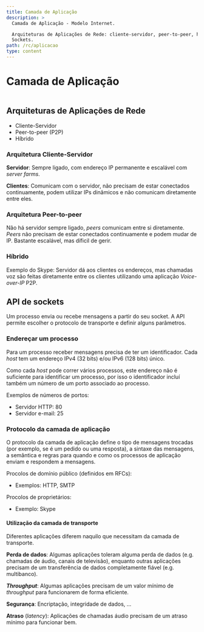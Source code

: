 ```yaml
---
title: Camada de Aplicação
description: >
  Camada de Aplicação - Modelo Internet.

  Arquiteturas de Aplicações de Rede: cliente-servidor, peer-to-peer, híbrido.
  Sockets.
path: /rc/aplicacao
type: content
---
```


# Camada de Aplicação

```toc

```

## Arquiteturas de Aplicações de Rede

- Cliente-Servidor
- Peer-to-peer (P2P)
- Híbrido

### Arquitetura Cliente-Servidor

**Servidor**: Sempre ligado, com endereço IP permanente e escalável com _server farms_.

**Clientes**: Comunicam com o servidor, não precisam de estar conectados continuamente,
podem utilizar IPs dinâmicos e não comunicam diretamente entre eles.

### Arquitetura Peer-to-peer

Não há servidor sempre ligado, _peers_ comunicam entre si diretamente.
_Peers_ não precisam de estar conectados continuamente e podem mudar de IP.
Bastante escalável, mas díficil de gerir.

### Híbrido

Exemplo do Skype: Servidor dá aos clientes os endereços, mas chamadas voz são
feitas diretamente entre os clientes utilizando uma aplicação _Voice-over-IP_ P2P.

## API de sockets

Um processo envia ou recebe mensagens a partir do seu socket.
A API permite escolher o protocolo de transporte e definir alguns parâmetros.

### Endereçar um processo

Para um processo receber mensagens precisa de ter um identificador.
Cada _host_ tem um endereço IPv4 (32 bits) e/ou IPv6 (128 bits) único.

Como cada _host_ pode correr vários processos, este endereço não é suficiente
para identificar um processo, por isso o identificador incluí também um
número de um porto associado ao processo.

Exemplos de números de portos:

- Servidor HTTP: 80
- Servidor e-mail: 25

### Protocolo da camada de aplicação

O protocolo da camada de aplicação define o tipo de mensagens trocadas
(por exemplo, se é um pedido ou uma resposta), a sintaxe das mensagens,
a semântica e regras para quando e como os processos de aplicação enviam e
respondem a mensagens.

Procolos de domínio público (definidos em RFCs):

- Exemplos: HTTP, SMTP

Procolos de proprietários:

- Exemplo: Skype

#### Utilização da camada de transporte

Diferentes aplicações diferem naquilo que necessitam da camada de transporte.

**Perda de dados**: Algumas aplicações toleram alguma perda de dados
(e.g. chamadas de áudio, canais de televisão), enquanto outras aplicações precisam
de um transferência de dados completamente fiável (e.g. multibanco).

_**Throughput**_: Algumas aplicações precisam de um valor mínimo de
_throughput_ para funcionarem de forma eficiente.

**Segurança**: Encriptação, integridade de dados, ...

**Atraso** (_latency_): Aplicações de chamadas áudio precisam de um atraso mínimo para funcionar bem.
